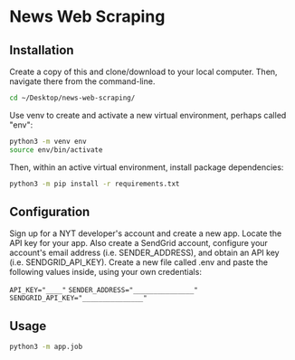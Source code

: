 # News Web Scraping

## Installation 

Create a copy of this and clone/download to your local computer. Then, navigate there from the command-line. 

```sh
cd ~/Desktop/news-web-scraping/
```

Use venv to create and activate a new virtual environment, perhaps called "env":

```sh
python3 -m venv env
source env/bin/activate
```

Then, within an active virtual environment, install package dependencies:

```sh
python3 -m pip install -r requirements.txt
```

## Configuration

Sign up for a NYT developer's account and create a new app. Locate the API key for your app. Also create a SendGrid account, configure your account's email address (i.e. SENDER_ADDRESS), and obtain an API key (i.e. SENDGRID_API_KEY). Create a new file called .env and paste the following values inside, using your own credentials: 

`API_KEY="____"`
`SENDER_ADDRESS="_______________"`
`SENDGRID_API_KEY="_______________"`

## Usage


```sh
python3 -m app.job
```